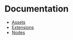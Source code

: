 # Documentation

- [Assets](./assets.md)
- [Extensions](./extensions.md)
- [Nodes](./nodes/readme.md)